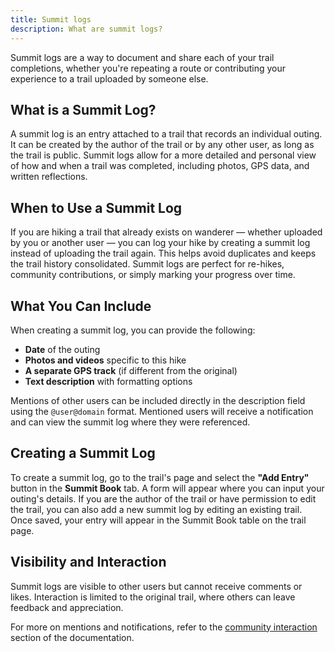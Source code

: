 ```yaml
---
title: Summit logs
description: What are summit logs?
---
```

Summit logs are a way to document and share each of your trail completions, whether you're repeating a route or contributing your experience to a trail uploaded by someone else.

## What is a Summit Log?

A summit log is an entry attached to a trail that records an individual outing. It can be created by the author of the trail or by any other user, as long as the trail is public. Summit logs allow for a more detailed and personal view of how and when a trail was completed, including photos, GPS data, and written reflections.

## When to Use a Summit Log

If you are hiking a trail that already exists on wanderer — whether uploaded by you or another user — you can log your hike by creating a summit log instead of uploading the trail again. This helps avoid duplicates and keeps the trail history consolidated. Summit logs are perfect for re-hikes, community contributions, or simply marking your progress over time.

## What You Can Include

When creating a summit log, you can provide the following:

- **Date** of the outing
- **Photos and videos** specific to this hike
- **A separate GPS track** (if different from the original)
- **Text description** with formatting options

Mentions of other users can be included directly in the description field using the `@user@domain` format. Mentioned users will receive a notification and can view the summit log where they were referenced.

## Creating a Summit Log

To create a summit log, go to the trail's page and select the **"Add Entry"** button in the **Summit Book** tab. A form will appear where you can input your outing's details. If you are the author of the trail or have permission to edit the trail, you can also add a new summit log by editing an existing trail. Once saved, your entry will appear in the Summit Book table on the trail page.

## Visibility and Interaction

Summit logs are visible to other users but cannot receive comments or likes. Interaction is limited to the original trail, where others can leave feedback and appreciation.

For more on mentions and notifications, refer to the [community interaction](/use/community-interaction) section of the documentation.

